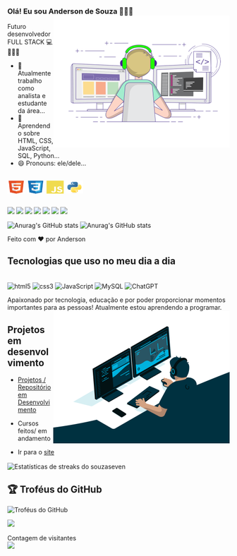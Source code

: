 ### Olá! Eu sou Anderson de Souza 👋🏼🤓  <img align="right" alt="Coding" width="400"  src="https://raw.githubusercontent.com/devSouvik/devSouvik/master/gif3.gif">
Futuro desenvolvedor FULL STACK 💻👨🏼‍💻 

- 🔭 Atualmente trabalho como analista e estudante da área...
- 🌱 Aprendendo sobre HTML, CSS, JavaScript, SQL, Python...
- 😄 Pronouns: ele/dele...

<div>
  <a href='https://github.com/souzaseven'></a>
</div>

<div style="display: inline_block"><br>
  <img align="center" alt="Anderson-HTML" height="30" width="40" src="https://raw.githubusercontent.com/devicons/devicon/master/icons/html5/html5-original.svg">
  <img align="center" alt="Anderson-CSS" height="30" width="40" src="https://raw.githubusercontent.com/devicons/devicon/master/icons/css3/css3-original.svg">
  <img align="center" alt="Anderson-Js" height="30" width="40" src="https://raw.githubusercontent.com/devicons/devicon/master/icons/javascript/javascript-plain.svg">
  <img align="center" alt="Anderson-Python" height="30" width="40" src="https://raw.githubusercontent.com/devicons/devicon/master/icons/python/python-original.svg">
</div>

##

<div> 
  <!--YouTube-->
  <a href="https://www.youtube.com/channel/UCfm72qf2H8ze39A9mSAq-yg" target="_blank"><img src="https://img.shields.io/badge/YouTube-FF0000?style=for-the-badge&logo=youtube&logoColor=white" target="_blank"></a>
  <!--Instagram-->
  <a href="https://www.instagram.com/andersondsouza7/" target="_blank"><img src="https://img.shields.io/badge/-Instagram-%23E4405F?style=for-the-badge&logo=instagram&logoColor=white" target="_blank"></a>
  <!--Facebook-->
  <a href="https://www.facebook.com/anderson.desouza.5661/" target="_blank"><img src="https://img.shields.io/badge/Facebook-1877F2?style=for-the-badge&logo=facebook&logoColor=white" target="_blank"></a>
  <!--TikTok-->
  <a href="https://www.tiktok.com/@andersondesouza09?lang=pt-BR" target="_blank"><img src="https://img.shields.io/badge/TikTok-000000?style=for-the-badge&logo=tiktok&logoColor=white" target="_blank"></a>
  <!--Gmail-->
  <a href="mailto:souza5661.7@gmail.com"><img src="https://img.shields.io/badge/Gmail-D14836?style=for-the-badge&logo=gmail&logoColor=white" target="_blank"></a>  
  <!--LinkedIn-->
  <a href="https://www.linkedin.com/in/anderson-s-352605137" target="_blank"><img src="https://img.shields.io/badge/-LinkedIn-%230077B5?style=for-the-badge&logo=linkedin&logoColor=white" target="_blank"></a> 
  <!--Blog-->
  <a href="https://andersondsouza.blogspot.com/2017/02/comecando-do-zero.html" target="_blank"><img src="https://img.shields.io/badge/Blogger-FF5722?style=for-the-badge&logo=blogger&logoColor=white" target="_blank"></a>
</div>

![Anurag's GitHub stats](https://github-readme-stats.vercel.app/api?username=souzaseven&theme=blue-green&locale=pt-br)
![Anurag's GitHub stats](https://github-readme-stats.vercel.app/api/top-langs/?username=souzaseven&theme=blue-green&locale=pt-br)

Feito com ❤️ por Anderson

## Tecnologias que uso no meu dia a dia

<div style="display: inline_block"><br/>
  <img align="center" alt="html5" src="https://img.shields.io/badge/HTML5-E34F26?style=for-the-badge&logo=html5&logoColor=white"/>
  <img align="center" alt="css3" src="https://img.shields.io/badge/CSS3-1572B6?style=for-the-badge&logo=css3&logoColor=white"/>
  <img align="center" alt="JavaScript" src="https://img.shields.io/badge/JavaScript-F7DF1E?style=for-the-badge&logo=javascript&logoColor=black"/>
  <img align="center" alt="MySQL" src="https://img.shields.io/badge/MySQL-00000F?style=for-the-badge&logo=mysql&logoColor=white"/>
  <img align="center" alt="ChatGPT" src="https://img.shields.io/badge/ChatGPT-00000F?style=for-the-badge&logo=openai&logoColor=white"/>



</div>

Apaixonado por tecnologia, educação e por poder proporcionar momentos importantes para as pessoas! Atualmente estou aprendendo a programar.
<img align="right" alt="code" width="400" src="https://github.com/souzaseven/souzaseven/blob/Desafios/code.gif">

## Projetos em desenvolvimento

- [Projetos / Repositório em Desenvolvimento](https://github.com/souzaseven?tab=repositories)

- Cursos feitos/ em andamento 

- Ir para o [site](https://souzaseven.github.io/Site2/index.html)



<picture>
  <source media="(prefers-color-scheme: dark)" srcset="https://raw.githubusercontent.com/platane/platane/output/github-contribution-grid-snake-dark.svg">
  <source media="(prefers-color-scheme: light)" srcset="https://raw.githubusercontent.com/platane/platane/output/github-contribution-grid-snake.svg"><!--
  <img alt="github contribution grid snake animation" src="https://raw.githubusercontent.com/platane/platane/output/github-contribution-grid-snake.svg">-->
</picture>


<img align="center" src="https://github-readme-streak-stats.herokuapp.com/?user=souzaseven&theme=tokyonight&locale=pt-br" alt="Estatísticas de streaks do souzaseven" style="max-width: 100%;">
<!--
<img src="https://u8views.com/api/v1/github/profiles/souzaseven/views/day-week-month-total-count.svg" alt="Visualizações de perfil do souzaseven" style="max-width: 100%;">-->


## 🏆 Troféus do GitHub

![Troféus do GitHub](https://github-profile-trophy.vercel.app/?username=souzaseven&theme=radical)

<img src="https://readme-typing-svg.herokuapp.com/?font=Righteous&amp;size=35&amp;center=true&amp;vCenter=true&amp;width=500&amp;height=70&amp;duration=4000&amp;lines=Obrigado+pela+visita!;">

<p> 
            Contagem de visitantes<br>
            <img src="https://profile-counter.glitch.me/souzaseven/count.svg">
          </p>







